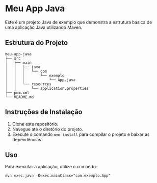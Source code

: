 # Meu App Java

Este é um projeto Java de exemplo que demonstra a estrutura básica de uma aplicação Java utilizando Maven.

## Estrutura do Projeto

```
meu-app-java
├── src
│   ├── main
│   │   ├── java
│   │   │   └── com
│   │   │       └── exemplo
│   │   │           └── App.java
│   │   └── resources
│   │       └── application.properties
├── pom.xml
└── README.md
```

## Instruções de Instalação

1. Clone este repositório.
2. Navegue até o diretório do projeto.
3. Execute o comando `mvn install` para compilar o projeto e baixar as dependências.

## Uso

Para executar a aplicação, utilize o comando:

```
mvn exec:java -Dexec.mainClass="com.exemplo.App"
```
